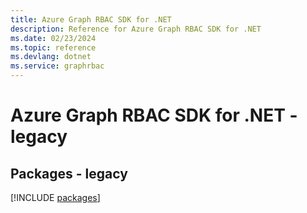 ```yaml
---
title: Azure Graph RBAC SDK for .NET
description: Reference for Azure Graph RBAC SDK for .NET
ms.date: 02/23/2024
ms.topic: reference
ms.devlang: dotnet
ms.service: graphrbac
---
```

# Azure Graph RBAC SDK for .NET - legacy
## Packages - legacy
[!INCLUDE [packages](graph-rbac-index.md)]